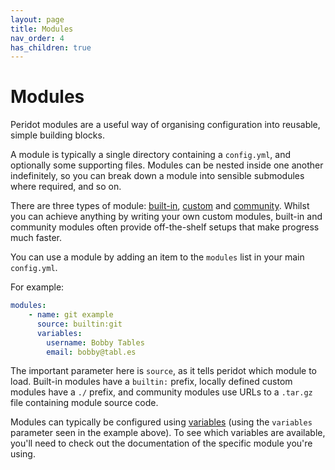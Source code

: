 ```yaml
---
layout: page
title: Modules
nav_order: 4
has_children: true
---
```


# Modules

Peridot modules are a useful way of organising configuration into reusable, simple building blocks.

A module is typically a single directory containing a `config.yml`, and optionally some supporting files. Modules can be nested inside one another indefinitely, so you can break down a module into sensible submodules where required, and so on.

There are three types of module: [built-in](builtins), [custom](custom) and [community](community). Whilst you can achieve anything by writing your own custom modules, built-in and community modules often provide off-the-shelf setups that make progress much faster.

You can use a module by adding an item to the `modules` list in your main `config.yml`.

For example:

```yaml
modules:
    - name: git example
      source: builtin:git
      variables:
        username: Bobby Tables
        email: bobby@tabl.es
```

The important parameter here is `source`, as it tells peridot which module to load. Built-in modules have a `builtin:` prefix, locally defined custom modules have a `./` prefix, and community modules use URLs to a `.tar.gz` file containing module source code.

Modules can typically be configured using [variables](../variables) (using the `variables` parameter seen in the example above). To see which variables are available, you'll need to check out the documentation of the specific module you're using.
